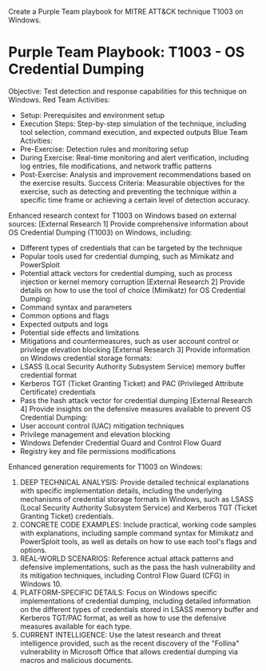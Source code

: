 Create a Purple Team playbook for MITRE ATT&CK technique T1003 on Windows.
# Purple Team Playbook: T1003 - OS Credential Dumping
Objective: Test detection and response capabilities for this technique on Windows.
Red Team Activities: 
- Setup: Prerequisites and environment setup
- Execution Steps: Step-by-step simulation of the technique, including tool selection, command execution, and expected outputs
Blue Team Activities: 
- Pre-Exercise: Detection rules and monitoring setup
- During Exercise: Real-time monitoring and alert verification, including log entries, file modifications, and network traffic patterns
- Post-Exercise: Analysis and improvement recommendations based on the exercise results.
Success Criteria: Measurable objectives for the exercise, such as detecting and preventing the technique within a specific time frame or achieving a certain level of detection accuracy.

Enhanced research context for T1003 on Windows based on external sources:
[External Research 1]
Provide comprehensive information about OS Credential Dumping (T1003) on Windows, including:
- Different types of credentials that can be targeted by the technique
- Popular tools used for credential dumping, such as Mimikatz and PowerSploit
- Potential attack vectors for credential dumping, such as process injection or kernel memory corruption
[External Research 2]
Provide details on how to use the tool of choice (Mimikatz) for OS Credential Dumping:
- Command syntax and parameters
- Common options and flags
- Expected outputs and logs
- Potential side effects and limitations
- Mitigations and countermeasures, such as user account control or privilege elevation blocking
[External Research 3]
Provide information on Windows credential storage formats:
- LSASS (Local Security Authority Subsystem Service) memory buffer credential format
- Kerberos TGT (Ticket Granting Ticket) and PAC (Privileged Attribute Certificate) credentials
- Pass the hash attack vector for credential dumping
[External Research 4]
Provide insights on the defensive measures available to prevent OS Credential Dumping:
- User account control (UAC) mitigation techniques
- Privilege management and elevation blocking
- Windows Defender Credential Guard and Control Flow Guard
- Registry key and file permissions modifications

Enhanced generation requirements for T1003 on Windows:
1. DEEP TECHNICAL ANALYSIS: Provide detailed technical explanations with specific implementation details, including the underlying mechanisms of credential storage formats in Windows, such as LSASS (Local Security Authority Subsystem Service) and Kerberos TGT (Ticket Granting Ticket) credentials.
2. CONCRETE CODE EXAMPLES: Include practical, working code samples with explanations, including sample command syntax for Mimikatz and PowerSploit tools, as well as details on how to use each tool's flags and options.
3. REAL-WORLD SCENARIOS: Reference actual attack patterns and defensive implementations, such as the pass the hash vulnerability and its mitigation techniques, including Control Flow Guard (CFG) in Windows 10.
4. PLATFORM-SPECIFIC DETAILS: Focus on Windows specific implementations of credential dumping, including detailed information on the different types of credentials stored in LSASS memory buffer and Kerberos TGT/PAC format, as well as how to use the defensive measures available for each type.
5. CURRENT INTELLIGENCE: Use the latest research and threat intelligence provided, such as the recent discovery of the "Follina" vulnerability in Microsoft Office that allows credential dumping via macros and malicious documents.